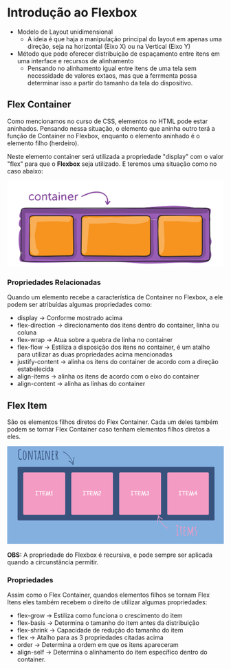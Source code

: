 # Introdução ao Flexbox

- Modelo de Layout unidimensional 
    - A ideia é que haja a manipulação principal do layout em apenas uma direção, seja na horizontal (Eixo X) ou na Vertical (Eixo Y)
- Método que pode oferecer distribuição de espaçamento entre itens em uma interface e recursos de alinhamento
    - Pensando no alinhamento igual entre itens de uma tela sem necessidade de valores extaos, mas que a ferrmenta possa determinar isso a partir do tamanho da tela do dispositivo.

## Flex Container

Como mencionamos no curso de CSS, elementos no HTML pode estar aninhados.
Pensando nessa situação, o elemento que aninha outro terá a função de Container no Flexbox, enquanto o elemento aninhado é o elemento filho (herdeiro).

Neste elemento container será utilizada a propriedade "display" com o valor "flex" para que o **Flexbox** seja utilizado. E teremos uma situação como no caso abaixo:

![Imagem Container Flexbox](images/flex-container.svg)

### Propriedades Relacionadas

Quando um elemento recebe a característica de Container no Flexbox, a ele podem ser atribuídas algumas propriedades como:

 - display → Conforme mostrado acima
 - flex-direction → direcionamento dos itens dentro do container, linha ou coluna
 - flex-wrap → Atua sobre a quebra de linha no container
 - flex-flow → Estiliza a disposição dos itens no container, é um atalho para utilizar as duas propriedades acima mencionadas
 - justify-content → alinha os itens do container de acordo com a direção estabelecida
 - align-items → alinha os itens de acordo com o eixo do container
 - align-content → alinha as linhas do container

 ## Flex Item

 São os elementos filhos diretos do Flex Container. Cada um deles também podem se tornar Flex Container caso tenham elementos filhos diretos a eles.

![Imagem Flex Container com Itens](images/flexbox-itens.webp)

**OBS:** A propriedade do Flexbox é recursiva, e pode sempre ser aplicada quando a circunstância permitir.

### Propriedades

Assim como o Flex Container, quandos elementos filhos se tornam Flex Itens eles também recebem o direito de utilizar algumas propriedades:

 - flex-grow → Estiliza como funciona o crescimento do item
 - flex-basis → Determina o tamanho do item antes da distribuição
 - flex-shrink → Capacidade de redução do tamanho do item
 - flex → Atalho para as 3 propriedades citadas acima
 - order → Determina a ordem em que os itens apareceram
 - align-self → Determina o alinhamento do item específico dentro do container.